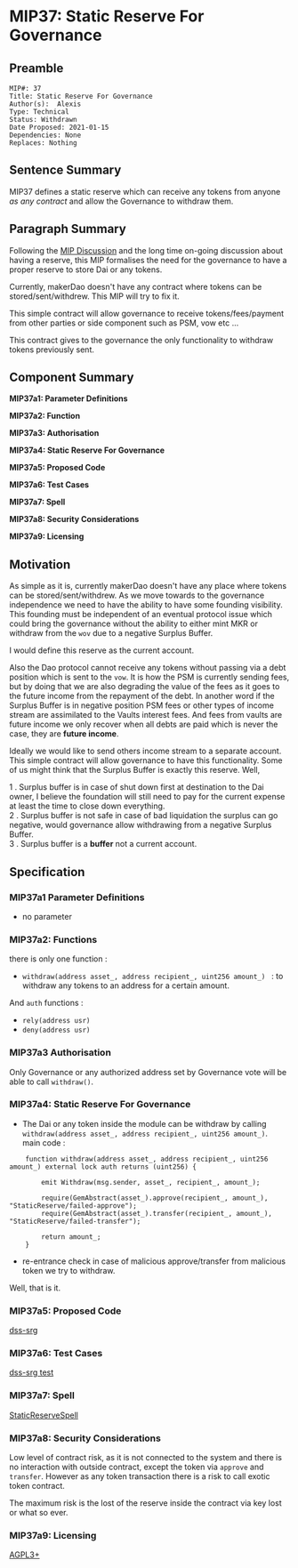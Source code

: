 # MIP37: Static Reserve For Governance

## Preamble

```
MIP#: 37
Title: Static Reserve For Governance
Author(s):  Alexis
Type: Technical
Status: Withdrawn
Date Proposed: 2021-01-15
Dependencies: None
Replaces: Nothing
```

## Sentence Summary
MIP37 defines a static reserve which can receive any tokens from anyone *as any contract* and allow the Governance to withdraw them.

## Paragraph Summary

Following the [MIP Discussion](https://forum.makerdao.com/t/mip34-keg-streaming-payments-module/6013/6) and the long time on-going discussion about having a reserve, 
this MIP formalises the need for the governance to have a proper reserve to store Dai or any tokens.

Currently, makerDao doesn't have any contract where tokens can be stored/sent/withdrew. This MIP will try to fix it.

This simple contract will allow governance to receive tokens/fees/payment from other parties or side component such as PSM, vow etc ... 

This contract gives to the governance the only functionality to withdraw tokens previously sent.


## Component Summary

**MIP37a1: Parameter Definitions**

**MIP37a2: Function**

**MIP37a3: Authorisation**

**MIP37a4: Static Reserve For Governance**

**MIP37a5: Proposed Code**

**MIP37a6: Test Cases**

**MIP37a7: Spell**

**MIP37a8: Security Considerations**   

**MIP37a9: Licensing**  

## Motivation
As simple as it is, currently makerDao doesn't have any place where tokens can be stored/sent/withdrew. As we move towards to the governance 
independence we need to have the ability to have some founding visibility. This founding must be independent of an eventual protocol issue which could bring the governance without the ability to either mint MKR or withdraw from the `wov` due to a negative Surplus Buffer.  

I would define this reserve as the current account. 
 
Also the Dao protocol cannot receive any tokens without passing via a debt position which is sent to the `vow`. 
It is how the PSM is currently sending fees, but by doing that we are also degrading the value of the fees as it goes to the future income from the repayment of the debt. 
In another word if the Surplus Buffer is in negative position PSM fees or other types of income stream are assimilated to the Vaults interest fees. 
And fees from vaults are future income we only recover when all debts are paid which is never the case, they are **future income**.

Ideally we would like to send others income stream to a separate account. This simple contract will allow governance to have this functionality. 
Some of us might think that the Surplus Buffer is exactly this reserve. 
Well,   

1 . Surplus buffer is in case of shut down first at destination to the Dai owner, I believe the foundation will still need to pay for the current expense at least the time to close down everything.  
2 . Surplus buffer is not safe in case of bad liquidation the surplus can go negative, would governance allow withdrawing from a negative Surplus Buffer.  
3 . Surplus buffer is a **buffer** not a current account.

## Specification

### MIP37a1 Parameter Definitions
 - no parameter

### MIP37a2: Functions
there is only one function :
- `withdraw(address asset_, address recipient_, uint256 amount_) ` : to withdraw any tokens to an address for a certain amount. 

And `auth` functions :
- `rely(address usr)` 
- `deny(address usr)`

### MIP37a3 Authorisation

Only Governance or any authorized address set by Governance vote will be able to call `withdraw()`.


### MIP37a4: Static Reserve For Governance

* The Dai or any token inside the module can be withdraw by calling `withdraw(address asset_, address recipient_, uint256 amount_)`.  
main code :
```
    function withdraw(address asset_, address recipient_, uint256 amount_) external lock auth returns (uint256) {

        emit Withdraw(msg.sender, asset_, recipient_, amount_);

        require(GemAbstract(asset_).approve(recipient_, amount_), "StaticReserve/failed-approve");
        require(GemAbstract(asset_).transfer(recipient_, amount_), "StaticReserve/failed-transfer");

        return amount_;
    }
```

* re-entrance check in case of malicious approve/transfer from malicious token we try to withdraw.

Well, that is it.

### MIP37a5: Proposed Code

[dss-srg](https://github.com/alexisgayte/dss-srg/blob/main/src/DssSrg.sol)

### MIP37a6: Test Cases

[dss-srg test](https://github.com/alexisgayte/dss-msm/blob/main/src/DssSrg.t.sol)

### MIP37a7: Spell
[StaticReserveSpell](https://github.com/alexisgayte/dss-msm/blob/main/src/spell/StaticReserveSpell.sol)

### MIP37a8: Security Considerations

Low level of contract risk, as it is not connected to the system and there is no interaction with outside contract, 
except the token via `approve` and `transfer`. However as any token transaction there is a risk to call exotic token contract.

The maximum risk is the lost of the reserve inside the contract via key lost or what so ever.

### MIP37a9: Licensing
[AGPL3+](https://www.gnu.org/licenses/agpl-3.0.en.html)
